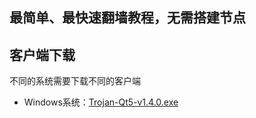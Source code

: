 ## 最简单、最快速翻墙教程，无需搭建节点

## 客户端下载
不同的系统需要下载不同的客户端
- Windows系统：[Trojan-Qt5-v1.4.0.exe](packages/Windows/Trojan-Qt5-v1.4.0.exe?raw=true)





